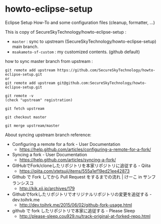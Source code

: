 # howto-eclipse-setup

Eclipse Setup How-To and some configuration files (cleanup, formatter, ...)

This is copy of SecureSkyTechnology/howto-eclipse-setup :
- `master` : sync to upstream (SecureSkyTechnology/howto-eclipse-setup) main branch.
- `msakamoto-sf-custom` : my customized contents. (github default)

how to sync master branch from upstream :
```
git remote add upstream https://github.com/SecureSkyTechnology/howto-eclipse-setup.git
or
git remote add upstream git@github.com:SecureSkyTechnology/howto-eclipse-setup.git

git remote -v
(check "upstream" registration)

git fetch upstream

git checkout master

git merge upstream/master
```

About syncing upstream branch reference:
- Configuring a remote for a fork - User Documentation
  - https://help.github.com/articles/configuring-a-remote-for-a-fork/
- Syncing a fork - User Documentation
  - https://help.github.com/articles/syncing-a-fork/
- GitHubでFork/cloneしたリポジトリを本家リポジトリに追従する - Qiita
  - https://qiita.com/xtetsuji/items/555a1ef19ed21ee42873
- Github で Fork してから Pull Request をするまでの流れ | けーこ in サンフランシスコ
  - http://kik.xii.jp/archives/179
- Githubでforkしたリポジトリでオリジナルリポジトリの変更を追従する - dev.toihrk.me
  - http://dev.toihrk.me/2015/06/02/github-fork-usage.html
- github で fork したリポジトリで本家に追従する - Please Sleep
  - http://please-sleep.cou929.nu/track-original-at-forked-repo.html


